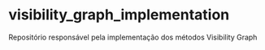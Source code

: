 # visibility_graph_implementation
Repositório responsável pela implementação dos métodos Visibility Graph
